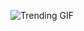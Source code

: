 ![Trending GIF](https://media0.giphy.com/media/YDEiyrRLa6ATrSNQND/giphy.gif?cid=8bb21772u04cdiz6w5mtmakug4w8op7qynyh5w20uevq3lvi&ep=v1_gifs_search&rid=giphy.gif&ct=g)
